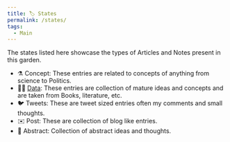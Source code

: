 ```yaml
---
title: 🏷️ States
permalink: /states/
tags:
  - Main
---
```

The states listed here showcase the types of Articles and Notes present in this garden.

- ⚗️ Concept: These entries are related to concepts of anything from science to Politics.
- 🧑‍🚀 <a href="https://garud.netlify.app/tags/-data">Data</a>: These entries are collection of mature ideas and concepts and are taken from Books, literature, etc.
- 🐦 Tweets: These are tweet sized entries often my comments and small thoughts.
- ✉️ Post: These are collection of blog like entries.
- 💭 Abstract: Collection of abstract ideas and thoughts.
